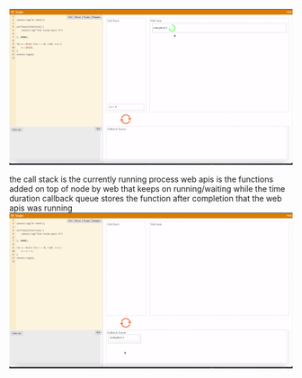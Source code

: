 ![loupe code](image.png)

the call stack is the currently running process
web apis is the functions added on top of node by web that keeps on running/waiting while the time duration
callback queue stores the function after completion that the web apis was running 
![Alt text](image-1.png)